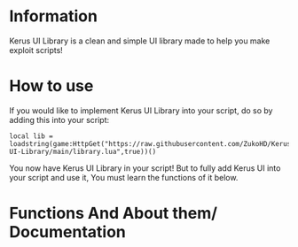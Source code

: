 # Information
Kerus UI Library is a clean and simple UI library made to help you make exploit scripts!
# How to use
If you would like to implement Kerus UI Library into your script, do so by adding this into your script:
```
local lib = loadstring(game:HttpGet("https://raw.githubusercontent.com/ZukoHD/Kerus-UI-Library/main/library.lua",true))()
```
You now have Kerus UI Library in your script! But to fully add Kerus UI into your script and use it, You must learn the functions of it below.
# Functions And About them/ Documentation

